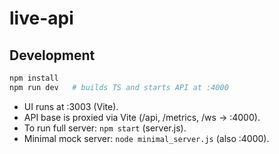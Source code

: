 # live-api


## Development

```bash
npm install
npm run dev   # builds TS and starts API at :4000
```

- UI runs at :3003 (Vite).
- API base is proxied via Vite (/api, /metrics, /ws -> :4000).
- To run full server: `npm start` (server.js).
- Minimal mock server: `node minimal_server.js` (also :4000).

